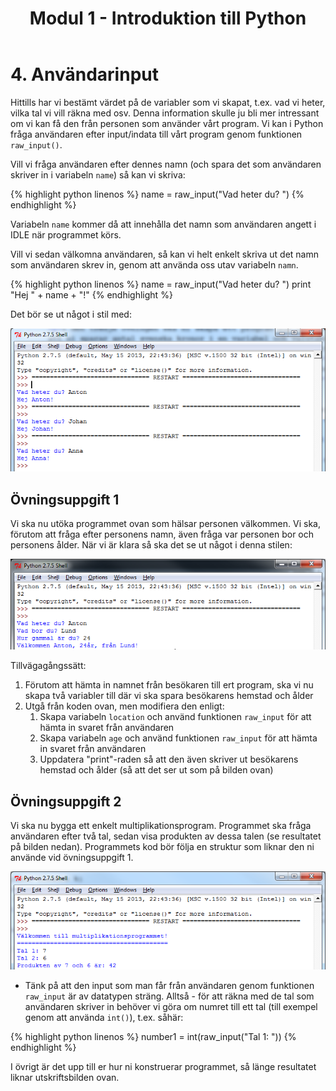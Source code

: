 ﻿---
layout: instructions
title: Modul 1 - Introduktion till Python
code: m1
---

# 4. Användarinput

Hittills har vi bestämt värdet på de variabler som vi skapat, t.ex. vad vi heter, vilka tal vi vill räkna med osv. Denna information skulle ju bli mer intressant om vi kan få den från personen som använder vårt program. Vi kan i Python fråga användaren efter input/indata till vårt program genom funktionen `raw_input()`.

Vill vi fråga användaren efter dennes namn (och spara det som användaren skriver in i variabeln `name`) så kan vi skriva:

{% highlight python linenos %}
name = raw_input("Vad heter du? ")
{% endhighlight %}

Variabeln `name` kommer då att innehålla det namn som användaren angett i IDLE när programmet körs.

Vill vi sedan välkomna användaren, så kan vi helt enkelt skriva ut det namn som användaren skrev in, genom att använda oss utav variabeln `namn`.

{% highlight python linenos %}
name = raw_input("Vad heter du? ")
print "Hej " + name + "!"
{% endhighlight %}

Det bör se ut något i stil med:

![Idle](images/idle8.png)

## Övningsuppgift 1

Vi ska nu utöka programmet ovan som hälsar personen välkommen. Vi ska, förutom att fråga efter personens namn, även fråga var personen bor och personens ålder. När vi är klara så ska det se ut något i denna stilen: 

![IDLE](images/idle9.png)

Tillvägagångssätt:

1. Förutom att hämta in namnet från besökaren till ert program, ska vi nu skapa två variabler till där vi ska spara besökarens hemstad och ålder
2. Utgå från koden ovan, men modifiera den enligt:
   1. Skapa variabeln `location` och använd funktionen `raw_input` för att hämta in svaret från användaren
   2. Skapa variabeln `age` och använd funktionen `raw_input` för att hämta in svaret från användaren
   3. Uppdatera "print"-raden så att den även skriver ut besökarens hemstad och ålder (så att det ser ut som på bilden ovan)

## Övningsuppgift 2

Vi ska nu bygga ett enkelt multiplikationsprogram. Programmet ska fråga användaren efter två tal, sedan visa produkten av dessa talen (se resultatet på bilden nedan). Programmets kod bör följa en struktur som liknar den ni använde vid övningsuppgift 1.

![IDLE](images/idle10.png)

* Tänk på att den input som man får från användaren genom funktionen `raw_input` är av datatypen sträng. Alltså - för att räkna med de tal som användaren skriver in behöver vi göra om numret till ett tal (till exempel genom att använda `int()`), t.ex. såhär:

{% highlight python linenos %}
number1 = int(raw_input("Tal 1: "))
{% endhighlight %}

I övrigt är det upp till er hur ni konstruerar programmet, så länge resultatet liknar utskriftsbilden ovan.